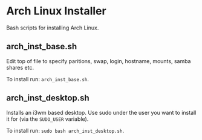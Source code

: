 # Arch Linux Installer

Bash scripts for installing Arch Linux.

## arch_inst_base.sh

Edit top of file to specify paritions, swap, login, hostname, mounts, samba shares etc.

To install run: ```arch_inst_base.sh```.

## arch_inst_desktop.sh

Installs an i3wm based desktop. Use sudo under the user you want to install it for (via the ```SUDO_USER``` variable).

To install run: ```sudo bash arch_inst_desktop.sh```.
